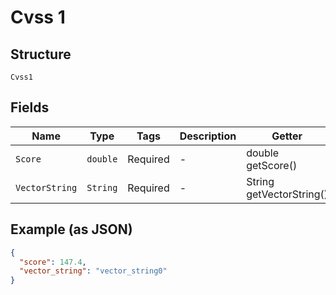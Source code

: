
# Cvss 1

## Structure

`Cvss1`

## Fields

| Name | Type | Tags | Description | Getter | Setter |
|  --- | --- | --- | --- | --- | --- |
| `Score` | `double` | Required | - | double getScore() | setScore(double score) |
| `VectorString` | `String` | Required | - | String getVectorString() | setVectorString(String vectorString) |

## Example (as JSON)

```json
{
  "score": 147.4,
  "vector_string": "vector_string0"
}
```

